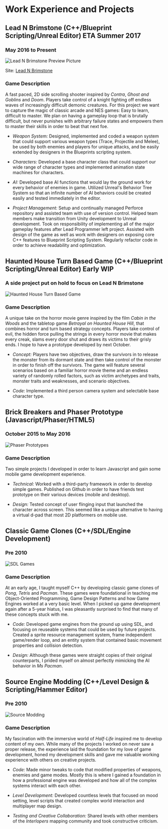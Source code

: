 # Work Experience and Projects


## Lead N Brimstone (C++/Blueprint Scripting/Unreal Editor) ETA Summer 2017

### May 2016 to Present

![Lead N Brimstone Preview Picture](/assets/img/LnBPreview.png)

Site: [Lead N Brimstone](http://www.wadenkanestudios.com/#!projects/leadnbrimestone.html)


### Game Description
A fast paced, 2D side scrolling shooter inspired by _Contra_, _Ghost and Goblins_ and _Doom_. Players take control of a knight fighting off endless waves of increasingly difficult demonic creatures. For this project we want to capture the magic of classic arcade and NES games: Easy to learn, difficult to master. We plan on having a gameplay loop that is brutally difficult, but never punishes with arbitrary failure states and empowers them to master their skills in order to beat that next foe.

- *Weapon System:* Designed, implemented and coded a weapon system that could support various weapon types (Trace, Projectile and Melee), be used by both enemies and players for unique attacks, and be easily extended by designers in the Blueprints scripting system.

- *Characters:* Developed a base character class that could support our wide range of character types and implemented animation state machines for characters.

- *AI:* Developed base AI functions that would lay the ground work for every behavior of enemies in game. Utilized Unreal's Behavior Tree System so that an infinite number of AI behaviors could be created easily and tested immediately in the editor.

- *Project Management:* Setup and continually managed Perforce repository and assisted team with use of version control. Helped team members make transition from Unity development to Unreal development. Took on responsibility of implementing all of the major gameplay features after Lead Programmer left project. Assisted with design of the game as well as work with designers on exposing core C++ features to Blueprint Scripting System. Regularly refactor code in order to achieve readability and optimization.

## Haunted House Turn Based Game (C++/Blueprint Scripting/Unreal Editor) Early WIP
### A side project put on hold to focus on Lead N Brimstone
![Haunted House Turn Based Game](/assets/img/HHTBSPreview.png)

### Game Description
A unique take on the horror movie genre inspired by the film _Cabin in the Woods_ and the tabletop game _Betrayal on Haunted House Hill_, that combines horror and turn based strategy concepts. Players take control of evil, the hidden force pulling the strings in every horror movie that makes every creak, slams every door shut and draws its victims to their grisly ends. I hope to have a prototype developed by next October.

- *Concept:* Players have two objectives, draw the survivors in to release the monster from its dormant state and then take control of the monster in order to finish off the survivors. The game will feature several scenarios based on a familiar horror movie theme and an endless variety of randomly rolled factors, such as victim archetypes and traits, monster traits and weaknesses, and scenario objectives.

- *Code:* Implemented a third person camera system and selectable base character type.

## Brick Breakers and Phaser Prototype (Javascript/Phaser/HTML5)
### October 2015 to May 2016
![Phaser Prototypes](/assets/img/PhaserPreview.png)

### Game Description
Two simple projects I developed in order to learn Javascript and gain some mobile game development experience.

- *Technical:* Worked with a third-party framework in order to develop simple games. Published on Github in order to have friends test prototype on their various devices (mobile and desktop).

- *Design:* Tested concept of user flinging input that launched the character across screen. This seemed like a unique alternative to having a virtual d-pad that most 2D platformers on mobile use.

## Classic Game Clones (C++/SDL/Engine Development)
### Pre 2010
![SDL Games](/assets/img/SDLPreview.png)

### Game Description
At an early age, I taught myself C++ by developing classic game clones of _Pong_, _Tetris_ and _Pacman_. These games were foundational in teaching me Object-Oriented Programming, Game Design Patterns and how Game Engines worked at a very basic level. When I picked up game development again after a 5-year hiatus, I was pleasantly surprised to find that many of these concepts stuck with me.

- *Code:* Developed game engines from the ground up using SDL, and focusing on reuseable systems that could be used by future projects. Created a sprite resource management system, frame independent game/render loop, and an entity system that contained basic movement properties and collision detection.

- *Design:* Although these games were straight copies of their original counterparts, I prided myself on almost perfectly mimicking the AI behavior in _Ms Pacman_.

## Source Engine Modding (C++/Level Design & Scripting/Hammer Editor)
### Pre 2010
![Source Modding](/assets/img/SourcePreview.png)

### Game Description
My fascination with the immersive world of _Half-Life_ inspired me to develop content of my own. While many of the projects I worked on never saw a proper release, the experience laid the foundation for my love of game development, honed my development skills and gave me valuable working experience with others on creative projects.

- *Code:* Made minor tweaks to code that modified properties of weapons, enemies and game modes. Mostly this is where I gained a foundation in how a professional engine was developed and how all of the complex systems interact with each other.

- *Level Development:* Developed countless levels that focused on mood setting, level scripts that created complex world interaction and multiplayer map design.

- *Testing and Creative Collaboration:* Shared levels with other members of the _Interlopers_ mapping community and took constructive criticism.
